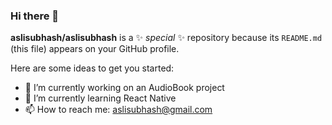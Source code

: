 ### Hi there 👋

**aslisubhash/aslisubhash** is a ✨ _special_ ✨ repository because its `README.md` (this file) appears on your GitHub profile.

Here are some ideas to get you started:

- 🔭 I’m currently working on an AudioBook project
- 🌱 I’m currently learning React Native
- 📫 How to reach me: aslisubhash@gmail.com
